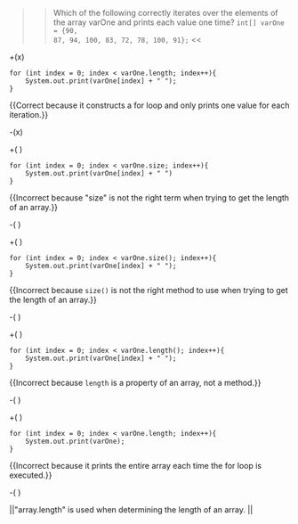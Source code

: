 >>Which of the following correctly iterates over the elements of the array varOne and prints each value one time?
<code>int[] varOne = {90, 87, 94, 100, 83, 72, 78, 100, 91};</code> <<

+(x)

<pre><code>for (int index = 0; index &lt; varOne.length; index++){
    System.out.print(varOne[index] + " ");
}
</code></pre>

{{Correct because it constructs a for loop and only prints one value for each iteration.}}

-(x)

+( )

<pre><code>for (int index = 0; index &lt; varOne.size; index++){
    System.out.print(varOne[index] + " ")
}
</code></pre>

{{Incorrect because "size" is not the right term when trying to get the length of an array.}}

-( )

+( )

<pre><code>for (int index = 0; index &lt; varOne.size(); index++){
    System.out.print(varOne[index] + " ");
}
</code></pre> 

{{Incorrect because <code>size()</code> is not the right method to use when trying to get the length of an array.}}

-( )

+( )

<pre><code>for (int index = 0; index &lt; varOne.length(); index++){
    System.out.print(varOne[index] + " ");
}
</code></pre>

{{Incorrect because <code>length</code> is a property of an array, not a method.}}

-( )

+( )

<pre><code>for (int index = 0; index &lt; varOne.length; index++){
    System.out.print(varOne);
}
</code></pre>

{{Incorrect because it prints the entire array each time the for loop is executed.}}

-( )

||"array.length" is used when determining the length of an array. ||